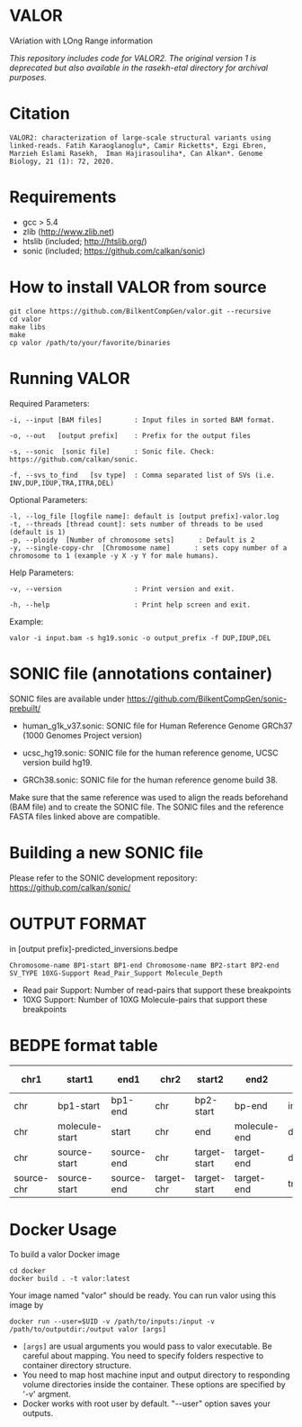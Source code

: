 VALOR
======

VAriation with LOng Range information

*This repository includes code for VALOR2. The original version 1 is deprecated but also available in the rasekh-etal directory for archival purposes.*

Citation
============
	VALOR2: characterization of large-scale structural variants using linked-reads. Fatih Karaoglanoglu*, Camir Ricketts*, Ezgi Ebren, Marzieh Eslami Rasekh,  Iman Hajirasouliha*, Can Alkan*. Genome Biology, 21 (1): 72, 2020.

Requirements
============

 * gcc > 5.4
 * zlib   (http://www.zlib.net)
 * htslib (included; http://htslib.org/)
 * sonic  (included; https://github.com/calkan/sonic)

How to install VALOR from source
====================

	git clone https://github.com/BilkentCompGen/valor.git --recursive
	cd valor
	make libs
	make
	cp valor /path/to/your/favorite/binaries
	
Running VALOR
==============

Required Parameters:

	-i, --input [BAM files]        : Input files in sorted BAM format.
	
	-o, --out   [output prefix]    : Prefix for the output files
        
	-s, --sonic  [sonic file]      : Sonic file. Check: https://github.com/calkan/sonic.
        
	-f, --svs_to_find   [sv type]  : Comma separated list of SVs (i.e. INV,DUP,IDUP,TRA,ITRA,DEL)

Optional Parameters:
      
	-l, --log_file [logfile name]: default is [output prefix]-valor.log
	-t, --threads [thread count]: sets number of threads to be used (default is 1)
    -p, --ploidy  [Number of chromosome sets]      : Default is 2
    -y, --single-copy-chr  [Chromosome name]      : sets copy number of a chromosome to 1 (example -y X -y Y for male humans).	
Help Parameters:
        
	-v, --version                  : Print version and exit.
        
	-h, --help                     : Print help screen and exit.

	
Example:
	
	valor -i input.bam -s hg19.sonic -o output_prefix -f DUP,IDUP,DEL

SONIC file (annotations container)
==================================

SONIC files are available under https://github.com/BilkentCompGen/sonic-prebuilt/

 * human_g1k_v37.sonic: SONIC file for Human Reference Genome GRCh37 (1000 Genomes Project version)

 * ucsc_hg19.sonic: SONIC file for the human reference genome, UCSC version build hg19.

 * GRCh38.sonic: SONIC file for the human reference genome build 38.
	
Make sure that the same reference was used to align the reads beforehand (BAM file) and to create the SONIC file. The SONIC files and the reference FASTA files linked above are compatible.

Building a new SONIC file
=======================

Please refer to the SONIC development repository: https://github.com/calkan/sonic/

OUTPUT FORMAT
=============

in [output prefix]-predicted_inversions.bedpe

```bed
Chromosome-name BP1-start BP1-end Chromosome-name BP2-start BP2-end SV_TYPE 10XG-Support Read_Pair_Support Molecule_Depth
```
* Read pair Support: Number of read-pairs that support these breakpoints
* 10XG Support: Number of 10XG Molecule-pairs that support these breakpoints

BEDPE format table
==================
| chr1       	| start1         	| end1       	| chr2       	| start2       	| end2         	| type          	| Support info 	|
|------------	|----------------	|------------	|------------	|--------------	|--------------	|---------------	|--------------	|
| chr        	| bp1-start      	| bp1-end    	| chr        	| bp2-start    	| bp-end       	| inversion     	| ...          	|
| chr        	| molecule-start 	| start      	| chr        	| end          	| molecule-end 	| deletion      	|              	|
| chr        	| source-start   	| source-end 	| chr        	| target-start 	| target-end   	| duplication   	|              	|
| source-chr 	| source-start   	| source-end 	| target-chr 	| target-start 	| target-end   	| translocation 	|              	|


Docker Usage
============

To build a valor Docker image

```
cd docker
docker build . -t valor:latest
```

Your image named "valor" should be ready. You can run valor using this image by

```
docker run --user=$UID -v /path/to/inputs:/input -v /path/to/outputdir:/output valor [args]
```

- ```[args]``` are usual arguments you would pass to valor executable. Be careful about mapping. You need to specify folders respective to container directory structure.
- You need to map host machine input and output directory to responding volume directories inside the container. These options are specified by '-v' argment.
- Docker works with root user by default. "--user" option saves your outputs.
